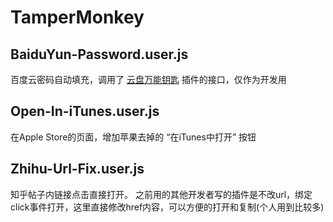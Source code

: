 # TamperMonkey


## BaiduYun-Password.user.js
百度云密码自动填充，调用了 [云盘万能钥匙](https://ypsuperkey.meek.com.cn/) 插件的接口，仅作为开发用

## Open-In-iTunes.user.js
在Apple Store的页面，增加苹果去掉的 “在iTunes中打开” 按钮

## Zhihu-Url-Fix.user.js
知乎帖子内链接点击直接打开。
之前用的其他开发者写的插件是不改url，绑定click事件打开，这里直接修改href内容，可以方便的打开和复制(个人用到比较多)
